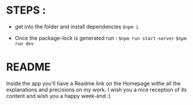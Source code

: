 # STEPS :
- get into the folder and install dependencies
`$npm i`

- Once the package-lock is generated run :
`$npm run start-server`
`$npm run dev`

# README
Inside the app you'll have a Readme link on the Homepage withe all the explanations and precisions on my work.
I wish you a nice reception of its content and wish you a happy week-end :)